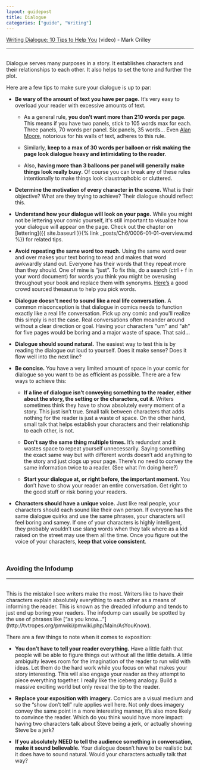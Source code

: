 ```yaml
---
layout: guidepost
title: Dialogue
categories: ["guide", "Writing"]
---
```


[Writing Dialogue: 10 Tips to Help You](https://www.youtube.com/watch?v=zJGX2raiafU) (video) - Mark Crilley

<hr><br>
Dialogue serves many purposes in a story. It establishes characters and their relationships to each other. It also helps to set the tone and further the plot.

Here are a few tips to make sure your dialogue is up to par:

- **Be wary of the amount of text you have per page.** It’s very easy to overload your reader with excessive amounts of text.

    - As a general rule, **you don’t want more than 210 words per page**. This means if you have two panels, stick to 105 words max for each. Three panels, 70 words per panel. Six panels, 35 words... Even [Alan Moore](http://downthetubes.net/?p=6793), notorious for his walls of text, adheres to this rule.

    - Similarly, **keep to a max of 30 words per balloon or risk making the page look dialogue heavy and intimidating to the reader**.

    - Also, **having more than 3 balloons per panel will generally make things look really busy**. Of course you can break any of these rules intentionally to make things look claustrophobic or cluttered.

- **Determine the motivation of every character in the scene.** What is their objective? What are they trying to achieve? Their dialogue should reflect this.

- **Understand how your dialogue will look on your page.** While you might not be lettering your comic yourself, it's still important to visualize how your dialogue will appear on the page. Check out the chapter on [lettering]({{ site.baseurl }}{% link _posts/Ch6/0006-01-01-overview.md %}) for related tips.

- **Avoid repeating the same word too much.** Using the same word over and over makes your text boring to read and makes that word awkwardly stand out. Everyone has their words that they repeat more than they should. One of mine is “just”. To fix this, do a search (ctrl + f in your word document) for words you think you might be overusing throughout your book and replace them with synonyms. [Here’s](https://www.powerthesaurus.org/) a good crowd sourced thesaurus to help you pick words.

- **Dialogue doesn't need to sound like a real life conversation.** A common misconception is that dialogue in comics needs to function exactly like a real life conversation. Pick up any comic and you'll realize this simply is not the case. Real conversations often meander around without a clear direction or goal. Having your characters "um" and "ah" for five pages would be boring and a major waste of space. That said...

- **Dialogue should sound natural.** The easiest way to test this is by reading the dialogue out loud to yourself. Does it make sense? Does it flow well into the next line?

- **Be concise.** You have a very limited amount of space in your comic for dialogue so you want to be as efficient as possible. There are a few ways to achieve this:

    - **If a line of dialogue isn’t conveying something to the reader, either about the story, the setting or the characters, cut it.** Writers sometimes think they have to show absolutely every moment of a story. This just isn’t true. Small talk between characters that adds nothing for the reader is just a waste of space. On the other hand, small talk that helps establish your characters and their relationship to each other, is not.

    - **Don't say the same thing multiple times.** It’s redundant and it wastes space to repeat yourself unnecessarily. Saying something the exact same way but with different words doesn’t add anything to the story and just clogs up your page. There’s no need to convey the same information twice to a reader. (See what I’m doing here?)

    - **Start your dialogue at, or right before, the important moment.** You don’t have to show your reader an entire conversation. Get right to the good stuff or risk boring your readers.

- **Characters should have a unique voice.** Just like real people, your characters should each sound like their own person. If everyone has the same dialogue quirks and use the same phrases, your characters will feel boring and samey. If one of your characters is highly intelligent, they probably wouldn’t use slang words when they talk where as a kid raised on the street may use them all the time. Once you figure out the voice of your characters, **keep that voice consistent**.

<br>

### Avoiding the Infodump

<hr><br>
This is the mistake I see writers make the most. Writers like to have their characters explain absolutely everything to each other as a means of informing the reader. This is known as the dreaded infodump and tends to just end up boring your readers. The infodump can usually be spotted by the use of phrases like [“as you know…”](http://tvtropes.org/pmwiki/pmwiki.php/Main/AsYouKnow). 

There are a few things to note when it comes to exposition:

- **You don’t have to tell your reader everything.** Have a little faith that people will be able to figure things out without all the little details. A little ambiguity leaves room for the imagination of the reader to run wild with ideas. Let them do the hard work while you focus on what makes your story interesting. This will also engage your reader as they attempt to piece everything together. I really like the iceberg analogy. Build a massive exciting world but only reveal the tip to the reader.

- **Replace your exposition with imagery.** Comics are a visual medium and so the “show don’t tell” rule applies well here. Not only does imagery convey the same point in a more interesting manner, it’s also more likely to convince the reader. Which do you think would have more impact: having two characters talk about Steve being a jerk, or actually showing Steve be a jerk?

- **If you absolutely NEED to tell the audience something in conversation, make it sound believable.** Your dialogue doesn’t have to be realistic but it does have to sound natural. Would your characters actually talk that way?